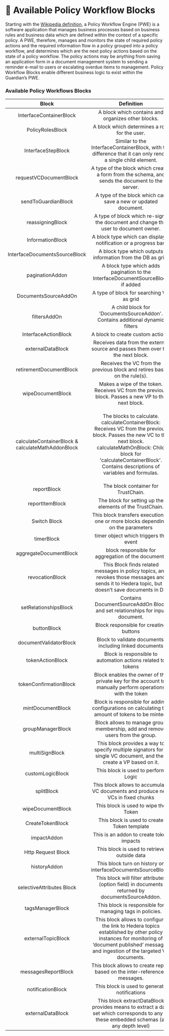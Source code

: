 # 🔄 Available Policy Workflow Blocks

Starting with the [Wikipedia definition](https://en.wikipedia.org/wiki/Workflow\_engine), a Policy Workflow Engine (PWE) is a software application that manages business processes based on business rules and business data which are defined within the context of a specific policy. A PWE, therefore, manages and monitors the state of required policy actions and the required information flow in a policy grouped into a policy workflow, and determines which are the next policy actions based on the state of a policy workflow. The policy actions may be anything from saving an application form in a document management system to sending a reminder e-mail to users or escalating overdue items to management. Policy Workflow Blocks enable different business logic to exist within the Guardian’s PWE.

### Available Policy Workflows Blocks

|                       Block                       |                                                                                                                        Definition                                                                                                                       |                                                          Documentation Link                                                         |
| :-----------------------------------------------: | :-----------------------------------------------------------------------------------------------------------------------------------------------------------------------------------------------------------------------------------------------------: | :---------------------------------------------------------------------------------------------------------------------------------: |
|              InterfaceContainerBlock              |                                                                                                    A block which contains and organizes other blocks.                                                                                                   |                                        [InterfaceContainerBlock](container-workflow-block.md)                                       |
|                  PolicyRolesBlock                 |                                                                                                      A block which determines a role for the user.                                                                                                      |                                             [PolicyRolesBlock](roles-workflow-block.md)                                             |
|                 InterfaceStepBlock                |                                                                       Similar to the InterfaceContainerBlock, with the difference that it can only render a single child element.                                                                       |                                             [InterfaceStepBlock](step-workflow-block.md)                                            |
|               requestVCDocumentBlock              |                                                                             A type of the block which creates a form from the schema, and sends the document to the server.                                                                             |                                         [requestVCDocumentBlock](request-workflow-block.md)                                         |
|                sendToGuardianBlock                |                                                                                              A type of the block which can save a new or updated document.                                                                                              |                                            [sendToGuardianBlock](send-workflow-block.md)                                            |
|                  reassigningBlock                 |                                                                                    A type of block which re-signs the document and change the user to document owner.                                                                                   |                                               [reassigningBlock](reassigningblock.md)                                               |
|                  InformationBlock                 |                                                                                             A block type which can display a notification or a progress bar.                                                                                            |                                          [InformationBlock](information-workflow-block.md)                                          |
|           InterfaceDocumentsSourceBlock           |                                                                                               A block type which outputs information from the DB as grid.                                                                                               |                                  [InterfaceDocumentsSourceBlock](interfacedocumentssourceblock.md)                                  |
|                  paginationAddon                  |                                                                                     A block type which adds pagination to the InterfaceDocumentSourceBlock if added                                                                                     |                                                [paginationAddon](paginationaddon.md)                                                |
|                DocumentsSourceAddOn               |                                                                                                         A type of block for searching VC as grid                                                                                                        |                                         [DocumentsSourceAddOn](documentssourceaddonblock.md)                                        |
|                    filtersAddOn                   |                                                                                      A child block for 'DocumentsSourceAddon'. Contains additional dynamic filters                                                                                      |                                                 [filtersAddOn](filtersaddonblock.md)                                                |
|                InterfaceActionBlock               |                                                                                                            A block to create custom actions.                                                                                                            |                                           [InterfaceActionBlock](action-workflow-block.md)                                          |
|                 externalDataBlock                 |                                                                                     Receives data from the external source and passes them over the the next block.                                                                                     |                                         [externalDataBlock](external-data-workflow-block.md)                                        |
|              retirementDocumentBlock              |                                                                                        Receives the VC from the previous block and retires based on the rule(s).                                                                                        |                                        [retirementDocumentBlock](retirementdocumentblock.md)                                        |
|                 wipeDocumentBlock                 |                                                                            Makes a wipe of the token. Receives VC from the previous block. Passes a new VP to the next block.                                                                           |                                          [wipeDocumentBlock](token-wipe-workflow-block.md)                                          |
| calculateContainerBlock & calculateMathAddonBlock | <p>The blocks to calculate. calculateContainerBlock: Receives VC from the previous block. Passes the new VC to the next block.<br>calculateMathOnBlock: Child block for 'calculateContainerBlock'. Contains descriptions of variables and formulas.</p> |             [calculateContainerBlock & calculateMathAddonBlock](calculatecontainerblock-and-calculatemathaddonblock.md)             |
|                    reportBlock                    |                                                                                                           The block container for TrustChain.                                                                                                           |                                 [reportBlock & reportItemBlock](reportblock-and-reportitemblock.md)                                 |
|                  reportItemBlock                  |                                                                                                 The block for setting up the elements of the TrustChain.                                                                                                |                                 [reportBlock & reportItemBlock](reportblock-and-reportitemblock.md)                                 |
|                    Switch Block                   |                                                                                     This block transfers execution to one or more blocks depending on the parameters                                                                                    |                                                    [switchBlock](switchblock.md)                                                    |
|                     timerBlock                    |                                                                                                          timer object which triggers the event                                                                                                          |                                                     [TimerBlock](timerblock.md)                                                     |
|               aggregateDocumentBlock              |                                                                                                    block responsible for aggregation of the documents                                                                                                   |                                         [aggregateDocumentBlock](aggregatedocumentblock.md)                                         |
|                  revocationBlock                  |                                                     This Block finds related messages in policy topics, and revokes those messages and sends it to Hedera topic, but it doesn’t save documents in DB                                                    | [revocationBlock](https://github.com/hashgraph/guardian/blob/main/docs/available-policy-workflow-blocks/broken-reference/README.md) |
|               setRelationshipsBlock               |                                                                                       Contains DocumentSourceAddOn Block and set relationships for input document.                                                                                      |                                           [setRelationshipBlock](setrelationshipsblock.md)                                          |
|                    buttonBlock                    |                                                                                                          Block responsible for creating buttons                                                                                                         |                                                    [buttonBlock](buttonblock.md)                                                    |
|               documentValidatorBlock              |                                                                                                 Block to validate documents, including linked documents                                                                                                 |                                         [documentValidatorBlock](documentvalidatorblock.md)                                         |
|                  tokenActionBlock                 |                                                                                               Block is responsible to automation actions related to tokens                                                                                              |                                               [tokenActionBlock](tokenactionblock.md)                                               |
|               tokenConfirmationBlock              |                                                                         Block enables the owner of the private key for the account to manually perform operations with the token                                                                        |                                         [tokenConfirmationBlock](tokenconfirmationblock.md)                                         |
|                 mintDocumentBlock                 |                                                                             Block is responsible for adding configurations on calculating the amount of tokens to be minted.                                                                            |                                              [mintDocumentBlock](mintdocumentblock.md)                                              |
|                 groupManagerBlock                 |                                                                                      Block allows to manage group membership, add and remove users from the group.                                                                                      |                                              [groupManagerBlock](groupmanagerblock.md)                                              |
|                   multiSignBlock                  |                                                                   This block provides a way to specify multiple signators for a single VC document, and then create a VP based on it.                                                                   |                                                 [multiSignBlock](multisignblock.md)                                                 |
|                  customLogicBlock                 |                                                                                                           This block is used to perform Logic                                                                                                           |                                               [customLogicBlock](customlogicblock.md)                                               |
|                     splitBlock                    |                                                                                     This block allows to accumulate VC documents and produce new VCs in fixed chunks                                                                                    |                                          <p><a href="splitblock.md">splitBlock</a><br></p>                                          |
|                 wipeDocumentBlock                 |                                                                                                           This block is used to wipe the Token                                                                                                          |                                          [wipeDocumentBlock](token-wipe-workflow-block.md)                                          |
|                  CreateTokenBlock                 |                                                                                                       This block is used to create Token template                                                                                                       |                                              [CreateTokenBlock](create-token-block.md)                                              |
|                    impactAddon                    |                                                                                                         This is an addon to create token impacts                                                                                                        |                                                    [impactAddon](impactaddon.md)                                                    |
|                 Http Request Block                |                                                                                                       This block is used to retrieve outside data                                                                                                       |                                              [HttpRequestBlock](http-request-block.md)                                              |
|                    historyAddon                   |                                                                                               This block turn on history on interfaceDocumentsSourceBlock.                                                                                              |                                                   [historyAddon](historyaddon.md)                                                   |
|             selectiveAttributes Block             |                                                                             This block will filter attributes (option field) in documents returned by documentsSourceAddon.                                                                             |                                       [selectiveAttributesBlock](selectiveattributes-block.md)                                      |
|                  tagsManagerBlock                 |                                                                                                 This block is responsible for managing tags in policies.                                                                                                |                                               [tagsManagerBlock](tagsmanagerblock.md)                                               |
|                 externalTopicBlock                |                                This block allows to configure the link to Hedera topics established by other policy instances for monitoring of ‘document published’ messages and ingestion of the targeted VC documents.                               |                                             [externalTopicBlock](externaltopicblock.md)                                             |
|                messagesReportBlock                |                                                                                        This block allows to create report based on the inter-referenced messages.                                                                                       |                                            [messagesReportBlock](messagesreportblock.md)                                            |
|                 notificationBlock                 |                                                                                                       This block is used to generate notifications                                                                                                      |                                              [notificationBlock](notificationblock.md)                                              |
|                 externalDataBlock                 |                                                         This block extractDataBlock provides means to extract a data set which corresponds to any of these embedded schemas (at any depth level)                                                        |                                         [externalDataBlock](external-data-workflow-block.md)                                        |
